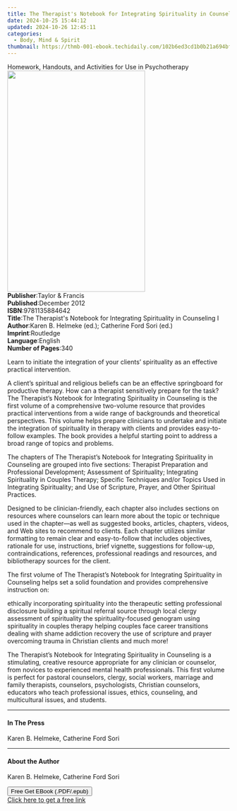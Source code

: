 ```yaml
---
title: The Therapist's Notebook for Integrating Spirituality in Counseling I | Free Book
date: 2024-10-25 15:44:12
updated: 2024-10-26 12:45:11
categories:
  - Body, Mind & Spirit
thumbnail: https://thmb-001-ebook.techidaily.com/102b6ed3cd1b0b21a694bf0803b5eb0cfbba6624d521654c156bd4fc36022414.jpg
---
```

<main id="book-container">
  <div class="flex flex-col">
    <div class="book-brief flex-1 py-6 px-4 sm:p-6 md:py-10 md:px-8">
      <!-- brief-->
      <div class="book-brief-main">
        Homework, Handouts, and Activities for Use in Psychotherapy
      </div>
    </div>
    <div
      class="book-meta-info flex-1 grid gap-4 col-start-1 col-end-3 row-start-1 sm:mb-6 sm:grid-cols-4 lg:gap-6 lg:col-start-2 lg:row-end-6 lg:row-span-6 lg:mb-0"
    >
      <div
        class="book-meta-info-left place-content-center mt-4 p-4 text-sm leading-6 col-start-2 col-span-2 dark:text-slate-400"
      >
        <img
          class="w-full h-500 object-cover rounded-lg sm:h-255 sm:col-span-2 lg:col-span-full"
          src="https://img-001-ebook.techidaily.com/813c001dde21a9063ac53475b3cfec98ef5dc9c67d20e25dea532c44a65a2400.jpg"
          alt=""
          width="312"
          height="500"
        />
      </div>
      <div
        class="book-meta-info-right mt-2 col-start-1 row-start-2 col-span-3 self-center"
      >
        <!-- meta data  -->
        <div class="flex flex-col px-4 md:px-8">
          <div class="flex-1">
            <strong>Publisher</strong>:<span class="px-2"
              >Taylor &amp; Francis</span
            >
          </div>
          <div class="flex-1">
            <strong>Published</strong>:<span class="px-2">December 2012</span>
          </div>
          <div class="flex-1">
            <strong>ISBN</strong>:<span class="px-2">9781135884642</span>
          </div>
          <div class="flex-1">
            <strong>Title</strong>:<span class="px-2"
              >The Therapist&#39;s Notebook for Integrating Spirituality in
              Counseling I</span
            >
          </div>
          <div class="flex-1">
            <strong>Author</strong>:<span class="px-2"
              >Karen B. Helmeke (ed.); Catherine Ford Sori (ed.)</span
            >
          </div>
          <div class="flex-1">
            <strong>Imprint</strong>:<span class="px-2">Routledge</span>
          </div>
          <div class="flex-1">
            <strong>Language</strong>:<span class="px-2">English</span>
          </div>
          <div class="flex-1">
            <strong>Number of Pages</strong>:<span class="px-2">340</span>
          </div>
        </div>
      </div>
    </div>
    <div class="book-description flex-1 py-6 px-4 sm:p-6 md:py-10 md:px-8">
      <div class="book-description-main">
        <div accordion-content="" id="description">
          <p>
            Learn to initiate the integration of your clients’ spirituality as
            an effective practical intervention.
          </p>
          <p>
            A client’s spiritual and religious beliefs can be an effective
            springboard for productive therapy. How can a therapist sensitively
            prepare for the task? The Therapist’s Notebook for Integrating
            Spirituality in Counseling is the first volume of a comprehensive
            two-volume resource that provides practical interventions from a
            wide range of backgrounds and theoretical perspectives. This volume
            helps prepare clinicians to undertake and initiate the integration
            of spirituality in therapy with clients and provides easy-to-follow
            examples. The book provides a helpful starting point to address a
            broad range of topics and problems.
          </p>
          <p>
            The chapters of The Therapist’s Notebook for Integrating
            Spirituality in Counseling are grouped into five sections: Therapist
            Preparation and Professional Development; Assessment of
            Spirituality; Integrating Spirituality in Couples Therapy; Specific
            Techniques and/or Topics Used in Integrating Spirituality; and Use
            of Scripture, Prayer, and Other Spiritual Practices.
          </p>
          <p>
            Designed to be clinician-friendly, each chapter also includes
            sections on resources where counselors can learn more about the
            topic or technique used in the chapter—as well as suggested books,
            articles, chapters, videos, and Web sites to recommend to clients.
            Each chapter utilizes similar formatting to remain clear and
            easy-to-follow that includes objectives, rationale for use,
            instructions, brief vignette, suggestions for follow-up,
            contraindications, references, professional readings and resources,
            and bibliotherapy sources for the client.
          </p>
          <p>
            The first volume of The Therapist’s Notebook for Integrating
            Spirituality in Counseling helps set a solid foundation and provides
            comprehensive instruction on:
          </p>
          ethically incorporating spirituality into the therapeutic setting
          professional disclosure building a spiritual referral source through
          local clergy assessment of spirituality the spirituality-focused
          genogram using spirituality in couples therapy helping couples face
          career transitions dealing with shame addiction recovery the use of
          scripture and prayer overcoming trauma in Christian clients and much
          more!
          <p>
            The Therapist’s Notebook for Integrating Spirituality in Counseling
            is a stimulating, creative resource appropriate for any clinician or
            counselor, from novices to experienced mental health professionals.
            This first volume is perfect for pastoral counselors, clergy, social
            workers, marriage and family therapists, counselors, psychologists,
            Christian counselors, educators who teach professional issues,
            ethics, counseling, and multicultural issues, and students.
          </p>
        </div>
        <div class="accordion-fader"></div>
      </div>
    </div>
    <div class="book-excerpts flex-1 py-6 px-4 sm:p-6 md:py-10 md:px-8">
      <!-- excerpts-->
      <div class="book-excerpts-main">
        <hr />
        <h4 class="placeholder placeholder-heading">
          <span>In The Press</span>
        </h4>
        <p>Karen B. Helmeke, Catherine Ford Sori</p>
      </div>
    </div>
    <div class="book-about-author flex-1 py-6 px-4 sm:p-6 md:py-10 md:px-8">
      <!-- about author-->
      <div class="book-main-author-main">
        <hr />
        <h4 class="placeholder placeholder-heading">
          <span>About the Author</span>
        </h4>
        <p>Karen B. Helmeke, Catherine Ford Sori</p>
      </div>
    </div>
    <div class="book-free-get flex-1 py-6 px-4 sm:p-6 md:py-10 md:px-8">
      <button
        id="btn-free-get"
        class="bg-blue-500 hover:bg-blue-700 text-white font-bold py-2 px-4 rounded"
      >
        Free Get EBook (.PDF/.epub)
      </button>
      <div id="countdown-display" class="px-2 text-lg mt-2"></div>
      <a
        id="free-link"
        class="hidden bg-blue-500 hover:bg-blue-700 text-white font-bold py-2 px-4 rounded"
        href="https://www.ebooks.com/en-us/book/1099466/the-therapist-s-notebook-for-integrating-spirituality-in-counseling-i/karen-b-helmeke/"
        target="_blank"
        >Click here to get a free link</a
      >
    </div>
    <script>
      let countdownTime = 0;
      let countdownInterval = null;
      document
        .getElementById('btn-free-get')
        .addEventListener('click', startCountdown);
      function startCountdown() {
        countdownTime = new Date().getTime() + 60000 * 3;
        countdownInterval = setInterval(updateCountdown, 1000);
        document.getElementById('btn-free-get').disabled = true;
        document
          .getElementById('btn-free-get')
          .classList.add('bg-gray-500', 'cursor-not-allowed');
      }
      function updateCountdown() {
        let currentTime = new Date().getTime();
        let timeLeft = countdownTime - currentTime;
        let secondsLeft = Math.floor(timeLeft / 1000);
        document.getElementById('countdown-display').innerHTML =
          `Remaining time: ${secondsLeft} seconds.`;
        if (secondsLeft <= 0) {
          clearInterval(countdownInterval);
          document.getElementById('btn-free-get').classList.add('hidden');
          document.getElementById('free-link').classList.remove('hidden');
          document.getElementById('countdown-display').innerHTML = '';
        }
      }
    </script>
  </div>
</main>
